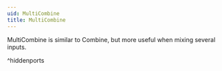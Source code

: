 ```yaml
---
uid: MultiCombine
title: MultiCombine
---
```


MultiCombine is similar to Combine, but more useful when mixing several inputs.

^hiddenports

